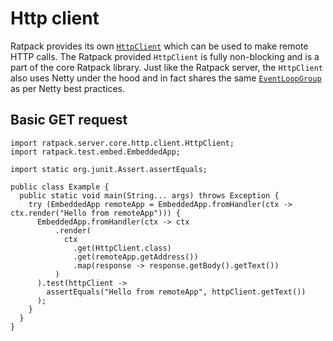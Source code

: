 # Http client

Ratpack provides its own [`HttpClient`](api/ratpack/http/client/HttpClient.html) which can be used to make remote HTTP calls.
The Ratpack provided `HttpClient` is fully non-blocking and is a part of the core Ratpack library.
Just like the Ratpack server, the `HttpClient` also uses Netty under the hood and in fact shares the same [`EventLoopGroup`](http://netty.io/4.1/api/io/netty/channel/EventLoopGroup.html) as per Netty best practices.


## Basic GET request


```language-java
import ratpack.server.core.http.client.HttpClient;
import ratpack.test.embed.EmbeddedApp;

import static org.junit.Assert.assertEquals;

public class Example {
  public static void main(String... args) throws Exception {
    try (EmbeddedApp remoteApp = EmbeddedApp.fromHandler(ctx -> ctx.render("Hello from remoteApp"))) {
      EmbeddedApp.fromHandler(ctx -> ctx
          .render(
            ctx
              .get(HttpClient.class)
              .get(remoteApp.getAddress())
              .map(response -> response.getBody().getText())
          )
      ).test(httpClient -> 
        assertEquals("Hello from remoteApp", httpClient.getText())
      );
    }
  }
}
```
